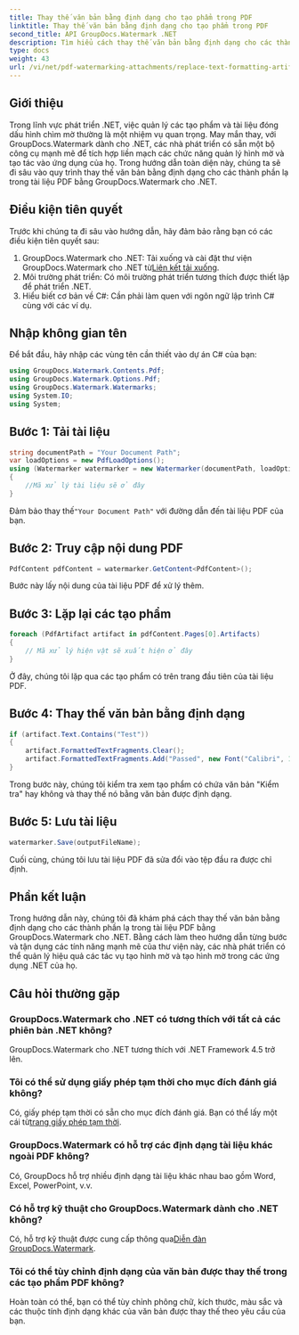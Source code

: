 ```yaml
---
title: Thay thế văn bản bằng định dạng cho tạo phẩm trong PDF
linktitle: Thay thế văn bản bằng định dạng cho tạo phẩm trong PDF
second_title: API GroupDocs.Watermark .NET
description: Tìm hiểu cách thay thế văn bản bằng định dạng cho các thành phần lạ trong tài liệu PDF bằng GroupDocs.Watermark cho .NET. Cải thiện việc quản lý tài liệu một cách dễ dàng.
type: docs
weight: 43
url: /vi/net/pdf-watermarking-attachments/replace-text-formatting-artifact-pdf/
---
```

## Giới thiệu
Trong lĩnh vực phát triển .NET, việc quản lý các tạo phẩm và tài liệu đóng dấu hình chìm mờ thường là một nhiệm vụ quan trọng. May mắn thay, với GroupDocs.Watermark dành cho .NET, các nhà phát triển có sẵn một bộ công cụ mạnh mẽ để tích hợp liền mạch các chức năng quản lý hình mờ và tạo tác vào ứng dụng của họ. Trong hướng dẫn toàn diện này, chúng ta sẽ đi sâu vào quy trình thay thế văn bản bằng định dạng cho các thành phần lạ trong tài liệu PDF bằng GroupDocs.Watermark cho .NET.
## Điều kiện tiên quyết
Trước khi chúng ta đi sâu vào hướng dẫn, hãy đảm bảo rằng bạn có các điều kiện tiên quyết sau:
1.  GroupDocs.Watermark cho .NET: Tải xuống và cài đặt thư viện GroupDocs.Watermark cho .NET từ[Liên kết tải xuống](https://releases.groupdocs.com/Watermark/net/).
2. Môi trường phát triển: Có môi trường phát triển tương thích được thiết lập để phát triển .NET.
3. Hiểu biết cơ bản về C#: Cần phải làm quen với ngôn ngữ lập trình C# cùng với các ví dụ.

## Nhập không gian tên
Để bắt đầu, hãy nhập các vùng tên cần thiết vào dự án C# của bạn:
```csharp
using GroupDocs.Watermark.Contents.Pdf;
using GroupDocs.Watermark.Options.Pdf;
using GroupDocs.Watermark.Watermarks;
using System.IO;
using System;
```
## Bước 1: Tải tài liệu
```csharp
string documentPath = "Your Document Path";
var loadOptions = new PdfLoadOptions();
using (Watermarker watermarker = new Watermarker(documentPath, loadOptions))
{
    //Mã xử lý tài liệu sẽ ở đây
}
```
 Đảm bảo thay thế`"Your Document Path"` với đường dẫn đến tài liệu PDF của bạn.
## Bước 2: Truy cập nội dung PDF
```csharp
PdfContent pdfContent = watermarker.GetContent<PdfContent>();
```
Bước này lấy nội dung của tài liệu PDF để xử lý thêm.
## Bước 3: Lặp lại các tạo phẩm
```csharp
foreach (PdfArtifact artifact in pdfContent.Pages[0].Artifacts)
{
    // Mã xử lý hiện vật sẽ xuất hiện ở đây
}
```
Ở đây, chúng tôi lặp qua các tạo phẩm có trên trang đầu tiên của tài liệu PDF.
## Bước 4: Thay thế văn bản bằng định dạng
```csharp
if (artifact.Text.Contains("Test"))
{
    artifact.FormattedTextFragments.Clear();
    artifact.FormattedTextFragments.Add("Passed", new Font("Calibri", 19, FontStyle.Bold), Color.Red, Color.Aqua);
}
```
Trong bước này, chúng tôi kiểm tra xem tạo phẩm có chứa văn bản "Kiểm tra" hay không và thay thế nó bằng văn bản được định dạng.
## Bước 5: Lưu tài liệu
```csharp
watermarker.Save(outputFileName);
```
Cuối cùng, chúng tôi lưu tài liệu PDF đã sửa đổi vào tệp đầu ra được chỉ định.

## Phần kết luận
Trong hướng dẫn này, chúng tôi đã khám phá cách thay thế văn bản bằng định dạng cho các thành phần lạ trong tài liệu PDF bằng GroupDocs.Watermark cho .NET. Bằng cách làm theo hướng dẫn từng bước và tận dụng các tính năng mạnh mẽ của thư viện này, các nhà phát triển có thể quản lý hiệu quả các tác vụ tạo hình mờ và tạo hình mờ trong các ứng dụng .NET của họ.
## Câu hỏi thường gặp
### GroupDocs.Watermark cho .NET có tương thích với tất cả các phiên bản .NET không?
GroupDocs.Watermark cho .NET tương thích với .NET Framework 4.5 trở lên.
### Tôi có thể sử dụng giấy phép tạm thời cho mục đích đánh giá không?
 Có, giấy phép tạm thời có sẵn cho mục đích đánh giá. Bạn có thể lấy một cái từ[trang giấy phép tạm thời](https://purchase.groupdocs.com/temporary-license/).
### GroupDocs.Watermark có hỗ trợ các định dạng tài liệu khác ngoài PDF không?
Có, GroupDocs hỗ trợ nhiều định dạng tài liệu khác nhau bao gồm Word, Excel, PowerPoint, v.v.
### Có hỗ trợ kỹ thuật cho GroupDocs.Watermark dành cho .NET không?
 Có, hỗ trợ kỹ thuật được cung cấp thông qua[Diễn đàn GroupDocs.Watermark](https://forum.groupdocs.com/c/watermark/19).
### Tôi có thể tùy chỉnh định dạng của văn bản được thay thế trong các tạo phẩm PDF không?
Hoàn toàn có thể, bạn có thể tùy chỉnh phông chữ, kích thước, màu sắc và các thuộc tính định dạng khác của văn bản được thay thế theo yêu cầu của bạn.